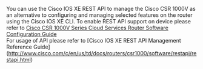 You can use the Cisco IOS XE REST API to manage the Cisco CSR 1000V as an alternative to configuring and managing selected features on the router using the Cisco IOS XE CLI. 
To enable REST API support on device please refer to [Cisco CSR 1000V Series Cloud Services 
Router Software Configuration Guide](http://www.cisco.com/c/en/us/td/docs/routers/csr1000/software/configuration/csr1000Vswcfg.pdf)<br>
For usage of API please refer to [Cisco IOS XE REST API Management Reference Guide] (http://www.cisco.com/c/en/us/td/docs/routers/csr1000/software/restapi/restapi.html)
	



